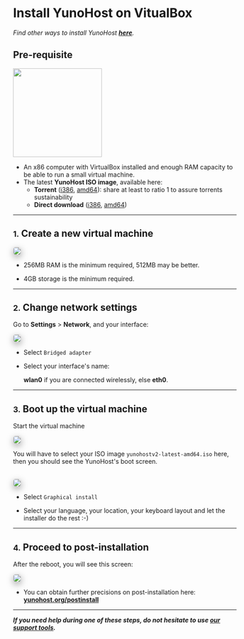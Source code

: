 # Install YunoHost on VitualBox

*Find other ways to install YunoHost **[here](/install)**.*

## Pre-requisite

<img src="https://yunohost.org/images/virtualbox.png" width=200>

* An x86 computer with VirtualBox installed and enough RAM capacity to be able to run a small virtual machine.
* The latest **YunoHost ISO image**, available here: 
  * **Torrent** ([i386](http://build.yunohost.org/yunohostv2-latest-i386.iso.torrent), [amd64](http://build.yunohost.org/yunohostv2-latest-amd64.iso.torrent)): share at least to ratio 1 to assure torrents sustainability
  * **Direct download** ([i386](http://build.yunohost.org/yunohostv2-latest-i386.iso), [amd64](http://build.yunohost.org/yunohostv2-latest-amd64.iso))


---

## <small>1.</small> Create a new virtual machine

<img src="https://yunohost.org/images/virtualbox_1.png" style="max-width:100%;border-radius: 5px;border: 1px solid rgba(0,0,0,0.15);box-shadow: 0 5px 15px rgba(0,0,0,0.35);">

<br>

* 256MB RAM is the minimum required, 512MB may be better.

* 4GB storage is the minimum required.

---

## <small>2.</small> Change network settings

Go to **Settings** > **Network**,  and your interface:

<img src="https://yunohost.org/images/virtualbox_2.png" style="max-width:100%;border-radius: 5px;border: 1px solid rgba(0,0,0,0.15);box-shadow: 0 5px 15px rgba(0,0,0,0.35);">

<br>

* Select `Bridged adapter`

* Select your interface's name:

    **wlan0** if you are connected wirelessly, else **eth0**.

---

## <small>3.</small> Boot up the virtual machine

Start the virtual machine

<img src="https://yunohost.org/images/virtualbox_2.1.png" style="max-width:100%;border-radius: 5px;border: 1px solid rgba(0,0,0,0.15);box-shadow: 0 5px 15px rgba(0,0,0,0.35);">

<br>

You will have to select your ISO image `yunohostv2-latest-amd64.iso` here, then you should see the YunoHost's boot screen.

<br>
   
<img src="https://yunohost.org/images/virtualbox_3.png" style="max-width:100%;border-radius: 5px;border: 1px solid rgba(0,0,0,0.15);box-shadow: 0 5px 15px rgba(0,0,0,0.35);">

<br>

* Select `Graphical install`

* Select your language, your location, your keyboard layout and let the installer do the rest :-)

---

## <small>4.</small> Proceed to post-installation

After the reboot, you will see this screen:

<img src="https://yunohost.org/images/virtualbox_4.png" style="max-width:100%;border-radius: 5px;border: 1px solid rgba(0,0,0,0.15);box-shadow: 0 5px 15px rgba(0,0,0,0.35);">

<br>

* You can obtain further precisions on post-installation here: **[yunohost.org/postinstall](/postinstall)**

---

***If you need help during one of these steps, do not hesitate to use [our support tools](/support).***
